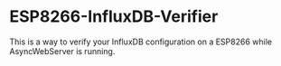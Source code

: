 # ESP8266-InfluxDB-Verifier
This is a way to verify your InfluxDB configuration on a ESP8266 while AsyncWebServer is running.
